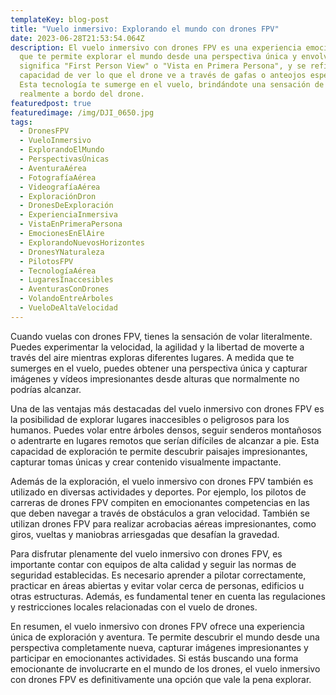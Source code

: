 ```yaml
---
templateKey: blog-post
title: "Vuelo inmersivo: Explorando el mundo con drones FPV"
date: 2023-06-28T21:53:54.064Z
description: El vuelo inmersivo con drones FPV es una experiencia emocionante
  que te permite explorar el mundo desde una perspectiva única y envolvente. FPV
  significa "First Person View" o "Vista en Primera Persona", y se refiere a la
  capacidad de ver lo que el drone ve a través de gafas o anteojos especiales.
  Esta tecnología te sumerge en el vuelo, brindándote una sensación de estar
  realmente a bordo del drone.
featuredpost: true
featuredimage: /img/DJI_0650.jpg
tags:
  - DronesFPV
  - VueloInmersivo
  - ExplorandoElMundo
  - PerspectivasÚnicas
  - AventuraAérea
  - FotografíaAérea
  - VideografíaAérea
  - ExploraciónDron
  - DronesDeExploración
  - ExperienciaInmersiva
  - VistaEnPrimeraPersona
  - EmocionesEnElAire
  - ExplorandoNuevosHorizontes
  - DronesYNaturaleza
  - PilotosFPV
  - TecnologíaAérea
  - LugaresInaccesibles
  - AventurasConDrones
  - VolandoEntreÁrboles
  - VueloDeAltaVelocidad
---
```

Cuando vuelas con drones FPV, tienes la sensación de volar literalmente. Puedes experimentar la velocidad, la agilidad y la libertad de moverte a través del aire mientras exploras diferentes lugares. A medida que te sumerges en el vuelo, puedes obtener una perspectiva única y capturar imágenes y vídeos impresionantes desde alturas que normalmente no podrías alcanzar.

Una de las ventajas más destacadas del vuelo inmersivo con drones FPV es la posibilidad de explorar lugares inaccesibles o peligrosos para los humanos. Puedes volar entre árboles densos, seguir senderos montañosos o adentrarte en lugares remotos que serían difíciles de alcanzar a pie. Esta capacidad de exploración te permite descubrir paisajes impresionantes, capturar tomas únicas y crear contenido visualmente impactante.

Además de la exploración, el vuelo inmersivo con drones FPV también es utilizado en diversas actividades y deportes. Por ejemplo, los pilotos de carreras de drones FPV compiten en emocionantes competencias en las que deben navegar a través de obstáculos a gran velocidad. También se utilizan drones FPV para realizar acrobacias aéreas impresionantes, como giros, vueltas y maniobras arriesgadas que desafían la gravedad.

Para disfrutar plenamente del vuelo inmersivo con drones FPV, es importante contar con equipos de alta calidad y seguir las normas de seguridad establecidas. Es necesario aprender a pilotar correctamente, practicar en áreas abiertas y evitar volar cerca de personas, edificios u otras estructuras. Además, es fundamental tener en cuenta las regulaciones y restricciones locales relacionadas con el vuelo de drones.

En resumen, el vuelo inmersivo con drones FPV ofrece una experiencia única de exploración y aventura. Te permite descubrir el mundo desde una perspectiva completamente nueva, capturar imágenes impresionantes y participar en emocionantes actividades. Si estás buscando una forma emocionante de involucrarte en el mundo de los drones, el vuelo inmersivo con drones FPV es definitivamente una opción que vale la pena explorar.